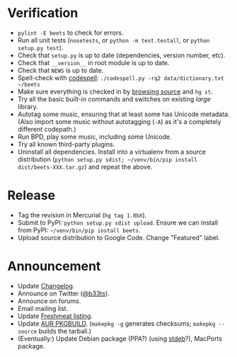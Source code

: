 # Verification #

  * `pylint -E beets` to check for errors.
  * Run all unit tests (`nosetests`, or `python -m test.testall`, or `python setup.py test`).
  * Check that `setup.py` is up to date (dependencies, version number, etc).
  * Check that `__version__` in root module is up to date.
  * Check that `NEWS` is up to date.
  * Spell-check with [codespell](https://github.com/lucasdemarchi/codespell): `./codespell.py -rq2 data/dictionary.txt ~/beets`
  * Make sure everything is checked in by [browsing source](http://code.google.com/p/beets/source/browse/) and `hg st`.
  * Try all the basic built-in commands and switches on existing _large_ library.
  * Autotag some music, ensuring that at least some has Unicode metadata. (Also import some music without autotagging (`-A`) as it's a completely different codepath.)
  * Run BPD, play some music, including some Unicode.
  * Try all known third-party plugins.
  * Uninstall all dependencies. Install into a virtualenv from a source distribution (`python setup.py sdist; ~/venv/bin/pip install dist/beets-XXX.tar.gz`) and repeat the above.

# Release #

  * Tag the revision in Mercurial (`hg tag 1.0bX`).
  * Submit to PyPI: `python setup.py sdist upload`. Ensure we can install from PyPI: `~/venv/bin/pip install beets`.
  * Upload source distribution to Google Code. Change "Featured" label.

# Announcement #

  * Update [Changelog](Changelog.md).
  * Announce on Twitter ([@b33ts](http://twitter.com/b33ts)).
  * Announce on forums.
  * Email mailing list.
  * Update [Freshmeat listing](http://freshmeat.net/projects/beets/).
  * Update [AUR PKGBUILD](http://aur.archlinux.org/packages.php?ID=39577). (`makepkg -g` generates checksums; `makepkg --source` builds the tarball.)
  * (Eventually:) Update Debian package (PPA?) (using [stdeb](http://github.com/astraw/stdeb)?), MacPorts package.